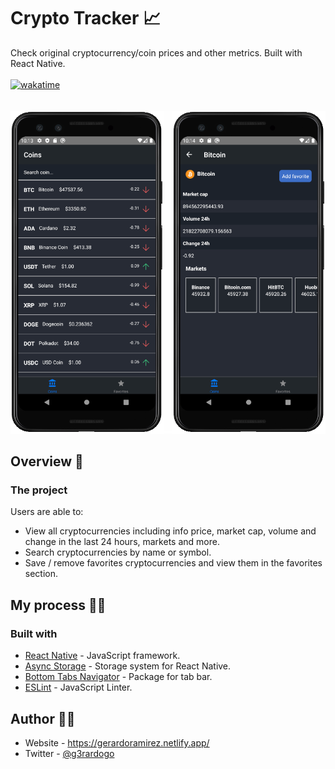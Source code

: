 # Crypto Tracker 📈

Check original cryptocurrency/coin prices and other metrics. Built with React Native.
<br/><br/>
[![wakatime](https://wakatime.com/badge/github/g3rardogo/crypto-tracker.svg)](https://wakatime.com/badge/github/g3rardogo/crypto-tracker)
<br/><br/><br/>
![Screenshot](screenshot.png)

## Overview 🔎

### The project

Users are able to:

- View all cryptocurrencies including info price, market cap, volume and change in the last 24 hours, markets and more.
- Search cryptocurrencies by name or symbol.
- Save / remove favorites cryptocurrencies and view them in the favorites section.

## My process 👨‍💻

### Built with

- [React Native](https://reactnative.dev/) - JavaScript framework.
- [Async Storage](https://github.com/react-native-async-storage/async-storage) - Storage system for React Native.
- [Bottom Tabs Navigator](https://reactnavigation.org/docs/bottom-tab-navigator/) - Package for tab bar.
- [ESLint](https://eslint.org/) - JavaScript Linter.

## Author 🐱‍👤

- Website - https://gerardoramirez.netlify.app/
- Twitter - [@g3rardogo](https://twitter.com/g3rardogo)

